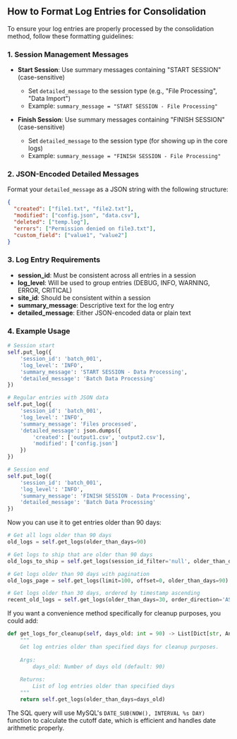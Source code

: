 ## How to Format Log Entries for Consolidation

To ensure your log entries are properly processed by the consolidation method, follow these formatting guidelines:

### 1. **Session Management Messages**
- **Start Session**: Use summary messages containing "START SESSION" (case-sensitive)
  - Set `detailed_message` to the session type (e.g., "File Processing", "Data Import")
  - Example: `summary_message = "START SESSION - File Processing"`

- **Finish Session**: Use summary messages containing "FINISH SESSION" (case-sensitive)
  - Set `detailed_message` to the session type (for showing up in the core logs)
  - Example: `summary_message = "FINISH SESSION - File Processing"`

### 2. **JSON-Encoded Detailed Messages**
Format your `detailed_message` as a JSON string with the following structure:
```json
{
  "created": ["file1.txt", "file2.txt"],
  "modified": ["config.json", "data.csv"],
  "deleted": ["temp.log"],
  "errors": ["Permission denied on file3.txt"],
  "custom_field": ["value1", "value2"]
}
```

### 3. **Log Entry Requirements**
- **session_id**: Must be consistent across all entries in a session
- **log_level**: Will be used to group entries (DEBUG, INFO, WARNING, ERROR, CRITICAL)
- **site_id**: Should be consistent within a session
- **summary_message**: Descriptive text for the log entry
- **detailed_message**: Either JSON-encoded data or plain text

### 4. **Example Usage**
```python
# Session start
self.put_log({
    'session_id': 'batch_001',
    'log_level': 'INFO',
    'summary_message': 'START SESSION - Data Processing',
    'detailed_message': 'Batch Data Processing'
})

# Regular entries with JSON data
self.put_log({
    'session_id': 'batch_001',
    'log_level': 'INFO',
    'summary_message': 'Files processed',
    'detailed_message': json.dumps({
        'created': ['output1.csv', 'output2.csv'],
        'modified': ['config.json']
    })
})

# Session end
self.put_log({
    'session_id': 'batch_001',
    'log_level': 'INFO',
    'summary_message': 'FINISH SESSION - Data Processing',
    'detailed_message': 'Batch Data Processing'
})
```

Now you can use it to get entries older than 90 days:

```python
# Get all logs older than 90 days
old_logs = self.get_logs(older_than_days=90)

# Get logs to ship that are older than 90 days
old_logs_to_ship = self.get_logs(session_id_filter='null', older_than_days=90)

# Get logs older than 90 days with pagination
old_logs_page = self.get_logs(limit=100, offset=0, older_than_days=90)

# Get logs older than 30 days, ordered by timestamp ascending
recent_old_logs = self.get_logs(older_than_days=30, order_direction='ASC')
```

If you want a convenience method specifically for cleanup purposes, you could add:

```python
def get_logs_for_cleanup(self, days_old: int = 90) -> List[Dict[str, Any]]:
    """
    Get log entries older than specified days for cleanup purposes.
    
    Args:
        days_old: Number of days old (default: 90)
        
    Returns:
        List of log entries older than specified days
    """
    return self.get_logs(older_than_days=days_old)
```

The SQL query will use MySQL's `DATE_SUB(NOW(), INTERVAL %s DAY)` function to calculate the cutoff date, which is efficient and handles date arithmetic properly.